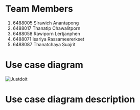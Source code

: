 # Team Members
1. 6488005 Sirawich Anantapong
2. 6488017	Thanatip	Chawalitporn
3. 6488058	Rawiporn 	Lertjanphen
4. 6488071	Isariya	Rassameererkset
5. 6488087	Thanatchaya	Suajrit

# Use case diagram
![Justdoit](https://github.com/ICT-Mahidol/Gemini-2023/assets/144013287/923f5667-a216-465c-b1c9-4fc41083505b)
# Use case diagram description
